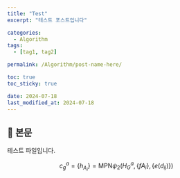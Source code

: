```yaml
---
title: "Test"
excerpt: "테스트 포스트입니다"

categories:
  - Algorithm
tags:
  - [tag1, tag2]

permalink: /Algorithm/post-name-here/

toc: true
toc_sticky: true

date: 2024-07-18
last_modified_at: 2024-07-18
---
```


## 🦥 본문

테스트 파일입니다. 

$$c_g^a = \{h_{A_i}\} = \text{MPN}{\psi_2}(H_G^a, \{f{A_i}\}, \{e(d_{ij})\})$$
